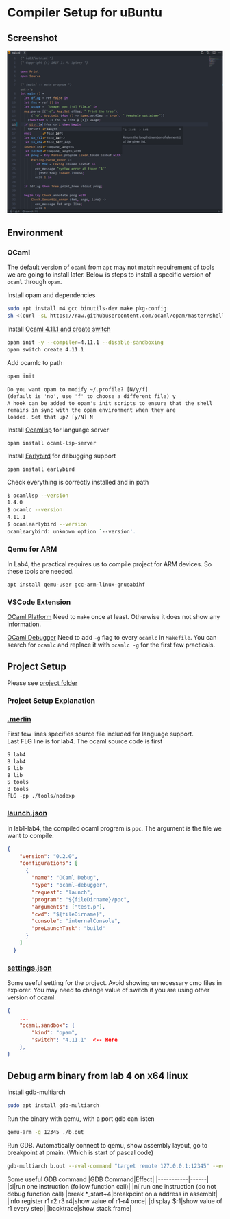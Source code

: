# Compiler Setup for uBuntu
## Screenshot
![](pic/document.png)
## Environment
### OCaml
The default version of `ocaml` from `apt` may not match requirement of tools we are going to install later. Below is steps to install a specific version of `ocaml` through `opam`.

Install opam and dependencies
```bash
sudo apt install m4 gcc binutils-dev make pkg-config
sh <(curl -sL https://raw.githubusercontent.com/ocaml/opam/master/shell/install.sh)
```

Install [Ocaml 4.11.1 and create switch](https://github.com/janestreet/install-ocaml)
```bash
opam init -y --compiler=4.11.1 --disable-sandboxing
opam switch create 4.11.1
```

Add ocamlc to path
```bash
opam init
```
```
Do you want opam to modify ~/.profile? [N/y/f]
(default is 'no', use 'f' to choose a different file) y
A hook can be added to opam's init scripts to ensure that the shell remains in sync with the opam environment when they are
loaded. Set that up? [y/N] N
```

Install [Ocamllsp](https://github.com/ocaml/ocaml-lsp) for language server
```
opam install ocaml-lsp-server
```

Install [Earlybird](https://github.com/hackwaly/ocamlearlybird) for debugging support
```
opam install earlybird
```

Check everything is correctly installed and in path
```bash
$ ocamllsp --version
1.4.0
$ ocamlc --version
4.11.1
$ ocamlearlybird --version
ocamlearybird: unknown option `--version'.
```

### Qemu for ARM
In Lab4, the practical requires us to compile project for ARM devices. So these tools are needed.
```
apt install qemu-user gcc-arm-linux-gnueabihf
```

### VSCode Extension
[OCaml Platform](https://marketplace.visualstudio.com/items?itemName=ocamllabs.ocaml-platform) Need to `make` once at least. Otherwise it does not show any information.

[OCaml Debugger](https://marketplace.visualstudio.com/items?itemName=hackwaly.ocaml-debugger) Need to add `-g` flag to every `ocamlc` in `Makefile`. You can search for `ocamlc` and replace it with `ocamlc -g` for the first few practicals.

## Project Setup
Please see [project folder](project/)

### Project Setup Explanation
### [.merlin](project/.merlin)
First few lines specifies source file included for language support. \
Last FLG line is for lab4. The ocaml source code is first 
```
S lab4
B lab4
S lib
B lib
S tools
B tools
FLG -pp ./tools/nodexp
```
### [launch.json](project/.vscode/launch.json)
In lab1-lab4, the compiled ocaml program is `ppc`. The argument is the file we want to compile.
```json
{
    "version": "0.2.0",
    "configurations": [
      {
        "name": "OCaml Debug",
        "type": "ocaml-debugger",
        "request": "launch",
        "program": "${fileDirname}/ppc",
        "arguments": ["test.p"],
        "cwd": "${fileDirname}",
        "console": "internalConsole",
        "preLaunchTask": "build"
      }
    ]
  }
```

### [settings.json](project/.vscode/settings.json)
Some useful setting for the project. Avoid showing unnecessary cmo files in explorer. You may need to change value of switch if you are using other version of ocaml.
```json
{
    ...
    "ocaml.sandbox": {
        "kind": "opam",
        "switch": "4.11.1"  <-- Here
    },
}
```

## Debug arm binary from lab 4 on x64 linux

Install gdb-multiarch
```bash
sudo apt install gdb-multiarch
```

Run the binary with qemu, with a port gdb can listen
```bash
qemu-arm -g 12345 ./b.out
```

Run GDB. Automatically connect to qemu, show assembly layout, go to breakpoint at pmain. (Which is start of pascal code)
```bash
gdb-multiarch b.out --eval-command "target remote 127.0.0.1:12345" --eval-command "layout asm" --eval-command "break *pmain" --eval-command "continue"
```

Some useful GDB command
|GDB Command|Effect|
|-----------|------|
|si|run one instruction (follow function call)|
|ni|run one instruction (do not debug function call)
|break *_start+4|breakpoint on a address in assemblt|
|info register r1 r2 r3 r4|show value of r1-r4 once|
|display $r1|show value of r1 every step|
|backtrace|show stack frame|